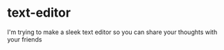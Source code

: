 # text-editor
I'm trying to make a sleek text editor so you can share your thoughts with your friends
